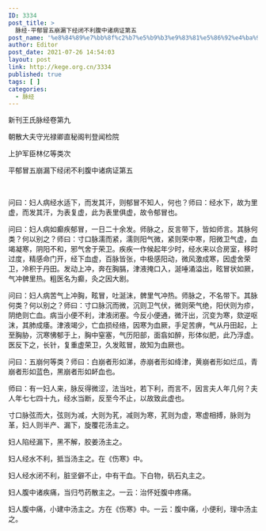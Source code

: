 ```yaml
---
ID: 3334
post_title: >
  脉经·平郁冒五崩漏下经闭不利腹中诸病证第五
post_name: '%e8%84%89%e7%bb%8f%c2%b7%e5%b9%b3%e9%83%81%e5%86%92%e4%ba%94%e5%b4%a9%e6%bc%8f%e4%b8%8b%e7%bb%8f%e9%97%ad%e4%b8%8d%e5%88%a9%e8%85%b9%e4%b8%ad%e8%af%b8%e7%97%85%e8%af%81%e7%ac%ac%e4%ba%94'
author: Editor
post_date: 2021-07-26 14:54:03
layout: post
link: http://kege.org.cn/3334
published: true
tags: [ ]
categories:
  - 脉经
---
```

新刊王氏脉经卷第九

朝散大夫守光禄卿直秘阁判登闻检院

上护军臣林亿等类次

平郁冒五崩漏下经闭不利腹中诸病证第五

&nbsp;

问曰：妇人病经水适下，而发其汗，则郁冒不知人，何也？师曰：经水下，故为里虚，而发其汗，为表复虚，此为表里俱虚，故令郁冒也。

问曰：妇人病如癫疾郁冒，一日二十余发。师脉之，反言带下，皆如师言。其脉何类？何以别之？师曰：寸口脉濡而紧，濡则阳气微，紧则荣中寒，阳微卫气虚，血竭凝寒，阴阳不和，邪气舍于荣卫。疾疾一作候起年少时，经水来以合房室，移时过度，精感命门开，经下血虚，百脉皆张，中极感阳动，微风激成寒，因虚舍荣卫，冷积于丹田。发动上冲，奔在胸膈，津液掩口入，涎唾涌溢出，眩冒状如厥，气冲髀里热。粗医名为癫，灸之因大剧。
<p class="content">问曰：妇人病苦气上冲胸，眩冒，吐涎沫，髀里气冲热。师脉之，不名带下。其脉何类？何以别之？师曰：寸口脉沉而微，沉则卫气伏，微则荣气绝，阳伏则为疹，阴绝则亡血。病当小便不利，津液闭塞。今反小便通，微汗出，沉变为寒，欬逆呕沫，其肺成痿。津液竭少，亡血损经络，因寒为血厥，手足苦痹，气从丹田起，上至胸胁，沉寒怫郁于上，胸中窒塞，气历阳部，面翕如醉，形体似肥，此乃浮虚。医反下之，长针，复重虚荣卫，久发眩冒，故知为血厥也。</p>
<p class="content">问曰：五崩何等类？师曰：白崩者形如涕，赤崩者形如绛津，黄崩者形如烂瓜，青崩者形如蓝色，黑崩者形如衃血也。</p>
<p class="content">师曰：有一妇人来，脉反得微涩，法当吐，若下利，而言不，因言夫人年几何？夫人年七七四十九，经水当断，反至今不止，以故致此虚也。</p>
<p class="content">寸口脉弦而大，弦则为减，大则为芤，减则为寒，芤则为虚，寒虚相搏，脉则为革，妇人则半产、漏下，旋覆花汤主之。</p>
<p class="content">妇人陷经漏下，黑不解，胶姜汤主之。</p>
<p class="content">妇人经水不利，抵当汤主之。在《伤寒》中。</p>
<p class="content">妇人经水闭不利，脏坚僻不止，中有干血。下白物，矾石丸主之。</p>
<p class="content">妇人腹中诸疾痛，当归芍药散主之。<span class="emphasis_small">一云：治怀妊腹中疼痛。</span></p>
<p class="content">妇人腹中痛，小建中汤主之。方在《伤寒》中。<span class="emphasis_small">一云：腹中痛，小便利，理中汤主之。</span></p>